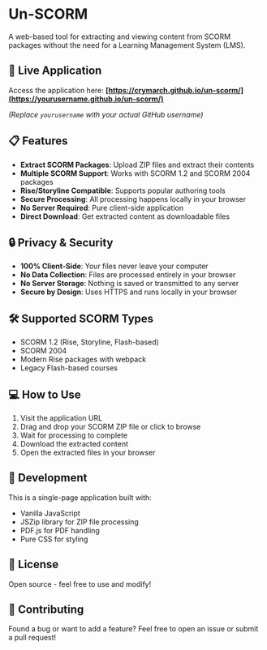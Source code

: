 # Un-SCORM

A web-based tool for extracting and viewing content from SCORM packages without the need for a Learning Management System (LMS).

## 🚀 Live Application

Access the application here: **[https://crymarch.github.io/un-scorm/](https://yourusername.github.io/un-scorm/)**

*(Replace `yourusername` with your actual GitHub username)*

## 📋 Features

- **Extract SCORM Packages**: Upload ZIP files and extract their contents
- **Multiple SCORM Support**: Works with SCORM 1.2 and SCORM 2004 packages
- **Rise/Storyline Compatible**: Supports popular authoring tools
- **Secure Processing**: All processing happens locally in your browser
- **No Server Required**: Pure client-side application
- **Direct Download**: Get extracted content as downloadable files

## 🔒 Privacy & Security

- **100% Client-Side**: Your files never leave your computer
- **No Data Collection**: Files are processed entirely in your browser
- **No Server Storage**: Nothing is saved or transmitted to any server
- **Secure by Design**: Uses HTTPS and runs locally in your browser

## 🛠️ Supported SCORM Types

- SCORM 1.2 (Rise, Storyline, Flash-based)
- SCORM 2004
- Modern Rise packages with webpack
- Legacy Flash-based courses

## 💻 How to Use

1. Visit the application URL
2. Drag and drop your SCORM ZIP file or click to browse
3. Wait for processing to complete
4. Download the extracted content
5. Open the extracted files in your browser

## 🔧 Development

This is a single-page application built with:
- Vanilla JavaScript
- JSZip library for ZIP file processing
- PDF.js for PDF handling
- Pure CSS for styling

## 📄 License

Open source - feel free to use and modify!

## 🤝 Contributing

Found a bug or want to add a feature? Feel free to open an issue or submit a pull request!
